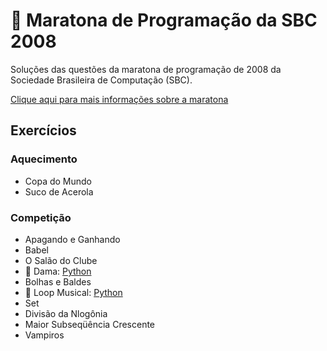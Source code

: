 # :balloon: Maratona de Programação da SBC 2008

Soluções das questões da maratona de programação de 2008 da Sociedade Brasileira de Computação (SBC).

[Clique aqui para mais informações sobre a maratona](http://maratona.ime.usp.br/hist/2008/)

## Exercícios

### Aquecimento

  - Copa do Mundo
  - Suco de Acerola

### Competição

  - Apagando e Ganhando
  - Babel
  - O Salão do Clube
  - 🎈 Dama: [Python](../python/1087.py)
  - Bolhas e Baldes
  - 🎈 Loop Musical: [Python](../python/1089.py)
  - Set
  - Divisão da Nlogônia
  - Maior Subseqüência Crescente
  - Vampiros